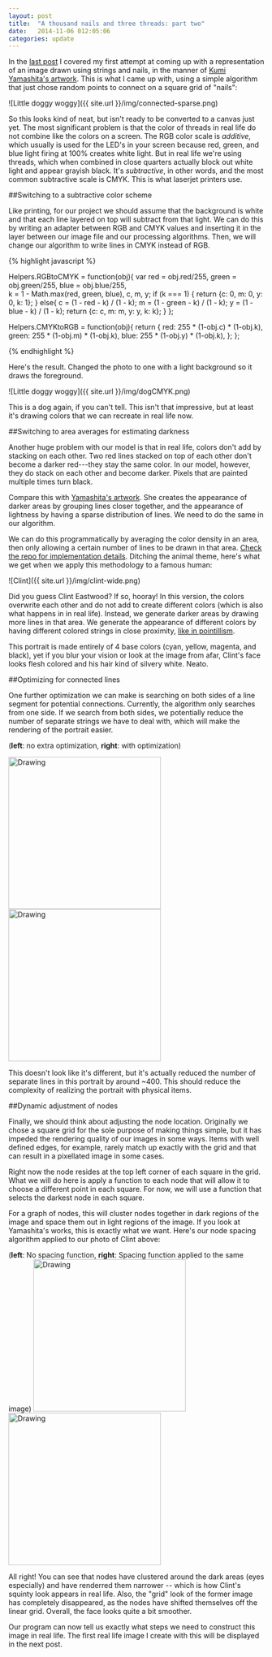 ```yaml
---
layout: post
title:  "A thousand nails and three threads: part two"
date:   2014-11-06 012:05:06
categories: update
---
```


In the [last post](http://rewonc.github.io/update/2014/11/03/A-thousand-nails-and-three-threads.html) I covered my first attempt at coming up with a representation of an image drawn using strings and nails, in the manner of [Kumi Yamashita's artwork](http://www.kumiyamashita.com/constellation/). This is what I came up with, using a simple algorithm that just chose random points to connect on a square grid of "nails":

![Little doggy woggy]({{ site.url }}/img/connected-sparse.png)

So this looks kind of neat, but isn't ready to be converted to a canvas just yet. The most significant problem is that the color of threads in real life do not combine like the colors on a screen. The RGB color scale is _additive_, which usually is used for the LED's in your screen because red, green, and blue light firing at 100% creates white light. But in real life we're using threads, which when combined in close quarters actually block out white light and appear grayish black. It's _subtractive_, in other words, and the most common subtractive scale is CMYK. This is what laserjet printers use. 

##Switching to a subtractive color scheme

Like printing, for our project we should assume that the background is white and that each line layered on top will subtract from that light. We can do this by writing an adapter between RGB and CMYK values and inserting it in the layer between our image file and our processing algorithms. Then, we will change our algorithm to write lines in CMYK instead of RGB. 

{% highlight javascript %}

Helpers.RGBtoCMYK = function(obj){
  var red = obj.red/255,
    green = obj.green/255,
     blue = obj.blue/255,  
        k = 1 - Math.max(red, green, blue),
        c, m, y;
  if (k === 1) {
    return {c: 0, m: 0, y: 0, k: 1};
  } else{
    c = (1 - red - k) / (1 - k);
    m = (1 - green - k) / (1 - k);
    y = (1 - blue - k) / (1 - k);
    return {c: c, m: m, y: y, k: k};
  }
};

Helpers.CMYKtoRGB = function(obj){
  return {
    red: 255 * (1-obj.c) * (1-obj.k),
    green: 255 * (1-obj.m) * (1-obj.k),
    blue: 255 * (1-obj.y) * (1-obj.k),
  };
};

{% endhighlight %}

Here's the result. Changed the photo to one with a light background so it draws the foreground.

![Little doggy woggy]({{ site.url }}/img/dogCMYK.png)

This is a dog again, if you can't tell. This isn't that impressive, but at least it's drawing colors that we can recreate in real life now.  

##Switching to area averages for estimating darkness

Another huge problem with our model is that in real life, colors don't add by stacking on each other. Two red lines stacked on top of each other don't become a darker red---they stay the same color. In our model, however, they do stack on each other and become darker. Pixels that are painted multiple times turn black.

Compare this with [Yamashita's artwork](http://www.kumiyamashita.com/constellation/). She creates the appearance of darker areas by grouping lines closer together, and the appearance of lightness by having a sparse distribution of lines. We need to do the same in our algorithm. 

We can do this programmatically by averaging the color density in an area, then only allowing a certain number of lines to be drawn in that area. [Check the repo for implementation details](https://github.com/rewonc/nailsandthread). Ditching the animal theme, here's what we get when we apply this methodology to a famous human:

![Clint]({{ site.url }}/img/clint-wide.png)

Did you guess Clint Eastwood? If so, hooray! In this version, the colors overwrite each other and do not add to create different colors (which is also what happens in in real life). Instead, we generate darker areas by drawing more lines in that area. We generate the appearance of different colors by having different colored strings in close proximity, [like in pointillism](http://en.wikipedia.org/wiki/Pointillism).

This portrait is made entirely of 4 base colors (cyan, yellow, magenta, and black), yet if you blur your vision or look at the image from afar, Clint's face looks flesh colored and his hair kind of silvery white. Neato.

##Optimizing for connected lines

One further optimization we can make is searching on both sides of a line segment for potential connections. Currently, the algorithm only searches from one side. If we search from both sides, we potentially reduce the number of separate strings we have to deal with, which will make the rendering of the portrait easier.

(**left**: no extra optimization, **right**: with optimization)

<img src="{{ site.url }}/img/clint-wide.png" alt="Drawing" style="width: 300px;"/>
<img src="{{ site.url }}/img/clint--conn-wide-2-rad.png" alt="Drawing" style="width: 300px;"/>

This doesn't look like it's different, but it's actually reduced the number of separate lines in this portrait by around ~400. This should reduce the complexity of realizing the portrait with physical items.

##Dynamic adjustment of nodes

Finally, we should think about adjusting the node location.  Originally we chose a square grid for the sole purpose of making things simple, but it has impeded the rendering quality of our images in some ways. Items with well defined edges, for example, rarely match up exactly with the grid and that can result in a pixellated image in some cases.

Right now the node resides at the top left corner of each square in the grid. What we will do here is apply a function to each node that will allow it to choose a different point in each square.  For now, we will use a function that selects the darkest node in each square.  

For a graph of nodes, this will cluster nodes together in dark regions of the image and space them out in light regions of the image. If you look at Yamashita's works, this is exactly what we want.  Here's our node spacing algorithm applied to our photo of Clint above:

(**left**: No spacing function, **right**: Spacing function applied to the same image)
<img src="{{ site.url }}/img/clint--conn-wide-2-rad.png" alt="Drawing" style="width: 300px;"/>
<img src="{{ site.url }}/img/clint--conn-2-rad-nodes.png" alt="Drawing" style="width: 300px;"/>

All right! You can see that nodes have clustered around the dark areas (eyes especially) and have renderred them narrower -- which is how Clint's squinty look appears in real life. Also, the "grid" look of the former image has completely disappeared, as the nodes have shifted themselves off the linear grid. Overall, the face looks quite a bit smoother.

Our program can now tell us exactly what steps we need to construct this image in real life. The first real life image I create with this will be displayed in the next post. 











